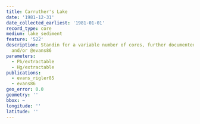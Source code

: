 ```yaml
---
title: Carruther's Lake
date: '1981-12-31'
date_collected_earliest: '1981-01-01'
record_type: core
medium: lake_sediment
feature: '522'
description: Standin for a variable number of cores, further documented in @evans_rigler85
  and/or @evans86
parameters:
  - Pb/extractable
  - Hg/extractable
publications:
  - evans_rigler85
  - evans86
geo_error: 0.0
geometry: ''
bbox: ~
longitude: ''
latitude: ''
---
```

